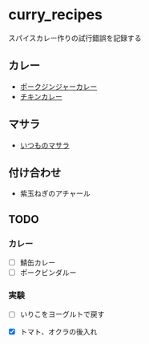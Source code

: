 # curry_recipes
スパイスカレー作りの試行錯誤を記録する

## カレー
- [ポークジンジャーカレー](./pork_ginger_curry.md)
- [チキンカレー](./chicken_curry.md)

## マサラ
- [いつものマサラ](./masara.md)

## 付け合わせ
- 紫玉ねぎのアチャール

## TODO
### カレー
- [ ]  鯖缶カレー
- [ ]  ポークビンダルー

### 実験
- [ ] いりこをヨーグルトで戻す
- [x] トマト、オクラの後入れ

